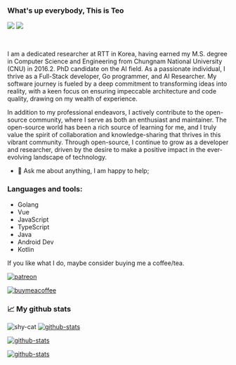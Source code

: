 ### What's up everybody, This is Teo
![][1]
![][8]

<br />

I am a dedicated researcher at RTT in Korea, having earned my M.S. degree in Computer Science and Engineering from Chungnam National University (CNU) in 2016.2. PhD candidate on the AI field. As a passionate individual, I thrive as a Full-Stack developer, Go programmer, and AI Researcher. My software journey is fueled by a deep commitment to transforming ideas into reality, with a keen focus on ensuring impeccable architecture and code quality, drawing on my wealth of experience.

In addition to my professional endeavors, I actively contribute to the open-source community, where I serve as both an enthusiast and maintainer. The open-source world has been a rich source of learning for me, and I truly value the spirit of collaboration and knowledge-sharing that thrives in this vibrant community. Through open-source, I continue to grow as a developer and researcher, driven by the desire to make a positive impact in the ever-evolving landscape of technology.

- 💬 Ask me about anything, I am happy to help;

### Languages and tools:

* Golang
* Vue
* JavaScript
* TypeScript
* Java
* Android Dev
* Kotlin

If you like what I do, maybe consider buying me a coffee/tea.

[![patreon][img2]][3]

[![buymeacoffee][img7]][9]

### 📈 My github stats

![shy-cat][img1]
[![github-stats][img3]][4]

[![github-stats][img5]][6]

[![github-stats][img7]][7]

[1]: https://visitor-badge.laobi.icu/badge?page_id=teocci.teocci
[2]: https://github.com/anmol098/teocci/workflows/Waka%20Readme/badge.svg
[3]: https://www.patreon.com/teocci
[4]: https://github.com/teocci?tab=repositories
[5]: https://github.com/teocci
[6]: https://github.com/teocci/JSONViewer-for-Chrome
[7]: https://github.com/teocci/YouTube-In-Background
[8]: https://komarev.com/ghpvc/?username=teocci
[9]: https://www.buymeacoffee.com/teocci


[img1]: https://media.giphy.com/media/mGcNjsfWAjY5AEZNw6/giphy.gif
[img2]: https://img.shields.io/endpoint.svg?url=https%3A%2F%2Fshieldsio-patreon.vercel.app%2Fapi%3Fusername%3Dteocci%26type%3Dpatrons&style=for-the-badge
[img3]: https://github-readme-stats.vercel.app/api?username=teocci&title_color=ffffff&text_color=c9cacc&icon_color=0879BA&bg_color=1d1f21&show_icons=true&line_height=27&count_private=true
[img4]: https://github-readme-stats.vercel.app/api/top-langs/?username=teocci&title_color=ffffff&text_color=c9cacc&icon_color=0879BA&bg_color=1d1f21&langs_count=3 
[img5]: https://github-readme-stats.vercel.app/api/pin/?username=teocci&repo=JSONViewer-for-Chrome&title_color=ffffff&text_color=c9cacc&icon_color=0879BA&bg_color=1d1f21
[img6]: https://github-readme-stats.vercel.app/api/pin/?username=teocci&repo=YouTube-In-Background&title_color=ffffff&text_color=c9cacc&icon_color=0879BA&bg_color=1d1f21
[img7]: https://img.buymeacoffee.com/button-api/?text=Buy%20Teocci%20a%20coffee&emoji=&slug=teocci&button_colour=FFDD00&font_colour=000000&font_family=Lato&outline_colour=000000&coffee_colour=ffffff
